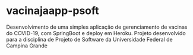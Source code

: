 # vacinajaapp-psoft
Desenvolvimento de uma simples aplicação de gerenciamento de vacinas do COVID-19, com SpringBoot e deploy em Heroku. Projeto desenvolvido para a disciplina de Projeto de Software da Universidade Federal de Campina Grande
